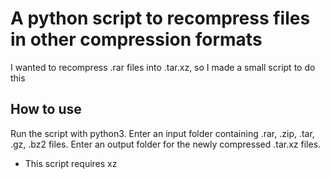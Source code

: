 # A python script to recompress files in other compression formats
I wanted to recompress .rar files into .tar.xz, so I made a small script to do this

## How to use
Run the script with python3. Enter an input folder containing .rar, .zip, .tar, .gz, .bz2 files. Enter an output folder for the newly compressed .tar.xz files.
- This script requires xz

